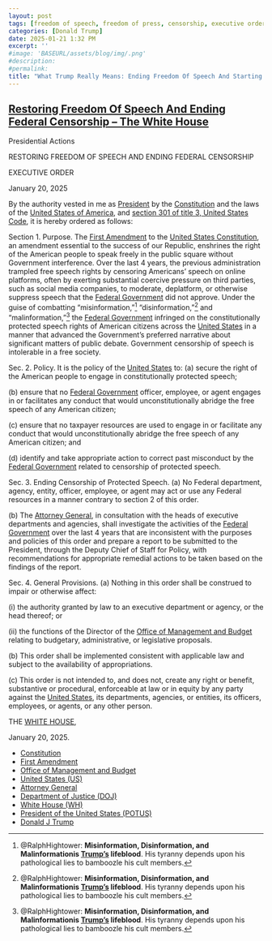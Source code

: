 ```yaml
---
layout: post
tags: [freedom of speech, freedom of press, censorship, executive order, Constitution,  First Amendment, Office of Management and Budget, United States (US), Attorney General, Department of Justice (DOJ), White House (WH), President of the United States (POTUS), Donald J Trump, pathological liar, hypocrisy, politics]
categories: [Donald Trump]
date: 2025-01-21 1:32 PM
excerpt: ''
#image: 'BASEURL/assets/blog/img/.png'
#description:
#permalink:
title: "What Trump Really Means: Ending Freedom Of Speech And Starting Federal Censorship"
---
```



## [Restoring Freedom Of Speech And Ending Federal Censorship – The White House](https://www.whitehouse.gov/presidential-actions/2025/01/restoring-freedom-of-speech-and-ending-federal-censorship/)

Presidential Actions

RESTORING FREEDOM OF SPEECH AND ENDING FEDERAL CENSORSHIP

EXECUTIVE ORDER

January 20, 2025

By the authority vested in me as [President](https://www.whitehouse.gov/) by the [Constitution](https://constitution.congress.gov/constitution/) and the laws of the [United States of America](https://www.usa.gov/), and [section 301 of title 3, United States Code](https://www.govinfo.gov/content/pkg/USCODE-2017-title3/html/USCODE-2017-title3-chap4-sec301.htm), it is hereby ordered as follows:

Section 1.  Purpose.  The [First Amendment](https://constitution.congress.gov/constitution/amendment-1/) to the [United States Constitution](https://constitution.congress.gov/constitution/), an amendment essential to the success of our Republic, enshrines the right of the American people to speak freely in the public square without Government interference.  Over the last 4 years, the previous administration trampled free speech rights by censoring Americans’ speech on online platforms, often by exerting substantial coercive pressure on third parties, such as social media companies, to moderate, deplatform, or otherwise suppress speech that the [Federal Government](https://www.usa.gov/) did not approve.  Under the guise of combatting “misinformation,”[^11] “disinformation,”[^11] and “malinformation,”[^11] the [Federal Government](https://www.usa.gov/) infringed on the constitutionally protected speech rights of American citizens across the [United States](https://www.usa.gov/) in a manner that advanced the Government’s preferred narrative about significant matters of public debate.  Government censorship of speech is intolerable in a free society.

[^11]: @RalphHightower: **Misinformation, Disinformation, and Malinformationis [Trump’s](https://www.whitehouse.gov/administration/donald-j-trump/) lifeblood**. His tyranny depends upon his pathological lies to bamboozle his cult members. 

Sec. 2.  Policy.  It is the policy of the [United States](https://www.usa.gov/) to:       (a)  secure the right of the American people to engage in constitutionally protected speech;

(b)  ensure that no [Federal Government](https://www.usa.gov/) officer, employee, or agent engages in or facilitates any conduct that would unconstitutionally abridge the free speech of any American citizen;

(c)  ensure that no taxpayer resources are used to engage in or facilitate any conduct that would unconstitutionally abridge the free speech of any American citizen; and

(d)  identify and take appropriate action to correct past misconduct by the [Federal Government](https://www.usa.gov/) related to censorship of protected speech.

Sec. 3.  Ending Censorship of Protected Speech.  (a)  No Federal department, agency, entity, officer, employee, or agent may act or use any Federal resources in a manner contrary to section 2 of this order.

(b)  The [Attorney General](https://www.justice.gov/), in consultation with the heads of executive departments and agencies, shall investigate the activities of the [Federal Government](https://www.usa.gov/) over the last 4 years that are inconsistent with the purposes and policies of this order and prepare a report to be submitted to the President, through the Deputy Chief of Staff for Policy, with recommendations for appropriate remedial actions to be taken based on the findings of the report.

Sec. 4.  General Provisions.  (a)  Nothing in this order shall be construed to impair or otherwise affect:

(i)   the authority granted by law to an executive department or agency, or the head thereof; or

(ii)   the functions of the Director of the [Office of Management and Budget](https://www.whitehouse.gov/omb/) relating to budgetary, administrative, or legislative proposals.

(b)  This order shall be implemented consistent with applicable law and subject to the availability of appropriations.

(c)  This order is not intended to, and does not, create any right or benefit, substantive or procedural, enforceable at law or in equity by any party against the [United States](https://www.usa.gov/), its departments, agencies, or entities, its officers, employees, or agents, or any other person.

THE [WHITE HOUSE](https://www.whitehouse.gov/),

January 20, 2025.

- [Constitution](https://constitution.congress.gov/constitution/)
- [First Amendment](https://constitution.congress.gov/constitution/amendment-1/)
- [Office of Management and Budget](https://www.whitehouse.gov/omb/)
- [United States (US)](https://www.usa.gov/)
- [Attorney General](https://www.justice.gov/)
- [Department of Justice (DOJ)](https://www.justice.gov/)
- [White House (WH)](https://www.whitehouse.gov/)
- [President of the United States (POTUS)](https://www.whitehouse.gov/)
- [Donald J Trump](https://www.whitehouse.gov/administration/donald-j-trump/)
